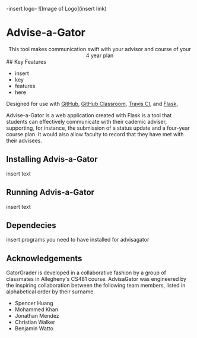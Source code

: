 -insert logo-
![Image of Logo](insert link)
# Advise-a-Gator
<center> This tool makes communication swift with your advisor and course of your 4 year plan </center>
## Key Features

* insert
* key 
* features
* here

Designed for use with [GitHub](https://github.com/), [GitHub
Classroom](https://classroom.github.com/), [Travis CI](https://travis-ci.com/),
and [Flask](http://flask.pocoo.org/),

Advise-a-Gator is a web application created with Flask is a tool that students can effectively communicate with their cademic adviser, supporting, for instance, the submission of a status update and a four-year course plan. It would also allow faculty to record that they have met with their advisees.


## Installing Advis-a-Gator
insert text


## Running Advis-a-Gator
insert text


## Dependecies
insert programs you need to have installed for advisagator

## Acknowledgements

GatorGrader is developed in a collaborative fashion by a group of classmates in Allegheny's CS481 course. AdvisaGator was
engineered by the inspiring collaboration between the following team members,
listed in alphabetical order by their surname.

- Spencer Huang
- Mohammed Khan
- Jonathan Mendez
- Christian Walker
- Benjamin Watto



